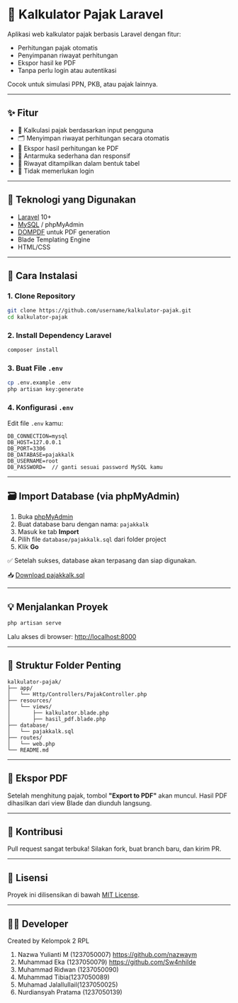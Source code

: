 # 🧮 Kalkulator Pajak Laravel

Aplikasi web kalkulator pajak berbasis Laravel dengan fitur:
- Perhitungan pajak otomatis
- Penyimpanan riwayat perhitungan
- Ekspor hasil ke PDF
- Tanpa perlu login atau autentikasi

Cocok untuk simulasi PPN, PKB, atau pajak lainnya.

---

## ✨ Fitur

- 💸 Kalkulasi pajak berdasarkan input pengguna
- 🗂 Menyimpan riwayat perhitungan secara otomatis
- 📄 Ekspor hasil perhitungan ke PDF
- 📱 Antarmuka sederhana dan responsif
- 🧾 Riwayat ditampilkan dalam bentuk tabel
- 🔐 Tidak memerlukan login

---

## 🧰 Teknologi yang Digunakan

- [Laravel](https://laravel.com/) 10+
- [MySQL](https://www.mysql.com/) / phpMyAdmin
- [DOMPDF](https://github.com/dompdf/dompdf) untuk PDF generation
- Blade Templating Engine
- HTML/CSS

---

## 🚀 Cara Instalasi

### 1. Clone Repository

```bash
git clone https://github.com/username/kalkulator-pajak.git
cd kalkulator-pajak
````

### 2. Install Dependency Laravel

```bash
composer install
```

### 3. Buat File `.env`

```bash
cp .env.example .env
php artisan key:generate
```

### 4. Konfigurasi `.env`

Edit file `.env` kamu:

```
DB_CONNECTION=mysql
DB_HOST=127.0.0.1
DB_PORT=3306
DB_DATABASE=pajakkalk
DB_USERNAME=root
DB_PASSWORD=  // ganti sesuai password MySQL kamu
```

---

## 🗃️ Import Database (via phpMyAdmin)

1. Buka [phpMyAdmin](http://localhost/phpmyadmin)
2. Buat database baru dengan nama: `pajakkalk`
3. Masuk ke tab **Import**
4. Pilih file `database/pajakkalk.sql` dari folder project
5. Klik **Go**

✅ Setelah sukses, database akan terpasang dan siap digunakan.

📥 [Download pajakkalk.sql](database/pajakkalk.sql)

---

## 💡 Menjalankan Proyek

```bash
php artisan serve
```

Lalu akses di browser: [http://localhost:8000](http://localhost:8000)

---

## 📄 Struktur Folder Penting

```
kalkulator-pajak/
├── app/
│   └── Http/Controllers/PajakController.php
├── resources/
│   └── views/
│       ├── kalkulator.blade.php
│       ├── hasil_pdf.blade.php
├── database/
│   └── pajakkalk.sql
├── routes/
│   └── web.php
└── README.md
```

---

## 📄 Ekspor PDF

Setelah menghitung pajak, tombol **"Export to PDF"** akan muncul. Hasil PDF dihasilkan dari view Blade dan diunduh langsung.

---

## 🤝 Kontribusi

Pull request sangat terbuka!
Silakan fork, buat branch baru, dan kirim PR.

---

## 📜 Lisensi

Proyek ini dilisensikan di bawah [MIT License](LICENSE).

---

## 🙋‍♂️ Developer

Created by Kelompok 2 RPL
1. Nazwa Yulianti M (1237050007) https://github.com/nazwaym
3. ⁠Muhammad Eka (1237050079) https://github.com/Sw4nhilde
4. ⁠Muhammad Ridwan (1237050090)
5. ⁠Muhammad Tibia(1237050089)
6. ⁠Muhamad Jalallullail(1237050025) 
7. ⁠Nurdiansyah Pratama (1237050139)

